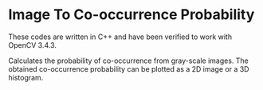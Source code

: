# Image To Co-occurrence Probability
These codes are written in C++ and have been verified to work with OpenCV 3.4.3.

Calculates the probability of co-occurrence from gray-scale images.
The obtained co-occurrence probability can be plotted as a 2D image or a 3D histogram.


